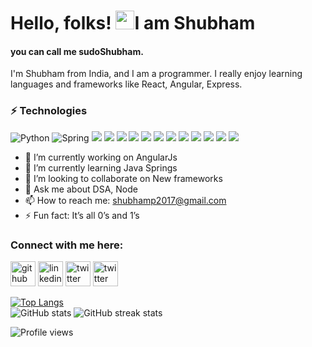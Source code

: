 # Hello, folks! <img src="https://raw.githubusercontent.com/MartinHeinz/MartinHeinz/master/wave.gif" width="30px">I am Shubham 
#### you can call me sudoShubham.
<!-- ![you can call me sudoShubham.](https://miro.medium.com/max/600/1*QgaXbAftmcfAQD597uBS3g.jpeg) -->

I'm Shubham from India, and I am a programmer. I really enjoy learning languages and frameworks like React, Angular, Express.

### ⚡ Technologies
![Python](https://img.shields.io/badge/Python-3776AB?style=for-the-badge&logo=python&logoColor=white)
![Spring](https://img.shields.io/badge/Spring-6DB33F?style=for-the-badge&logo=spring&logoColor=white)
![](https://img.shields.io/badge/JavaScript-F7DF1E?style=for-the-badge&logo=javascript&logoColor=black)
![](https://img.shields.io/badge/Node.js-43853D?style=for-the-badge&logo=node.js&logoColor=white)
![](https://img.shields.io/badge/HTML5-E34F26?style=for-the-badge&logo=html5&logoColor=white)
![](https://img.shields.io/badge/CSS3-1572B6?style=for-the-badge&logo=css3&logoColor=white)
![](https://img.shields.io/badge/C%2B%2B-00599C?style=for-the-badge&logo=c%2B%2B&logoColor=white)
![](https://img.shields.io/badge/Java-ED8B00?style=for-the-badge&logo=java&logoColor=white)
![](https://img.shields.io/badge/Express.js-404D59?style=for-the-badge)
![](https://img.shields.io/badge/React-20232A?style=for-the-badge&logo=react&logoColor=61DAFB)
![](https://img.shields.io/badge/Angular-DD0031?style=for-the-badge&logo=angular&logoColor=white)
![](https://img.shields.io/badge/Bootstrap-563D7C?style=for-the-badge&logo=bootstrap&logoColor=white)
![](https://img.shields.io/badge/MongoDB-4EA94B?style=for-the-badge&logo=mongodb&logoColor=white)
![](https://img.shields.io/badge/Amazon_AWS-232F3E?style=for-the-badge&logo=amazon-aws&logoColor=white)




- 🔭 I’m currently working on AngularJs 
- 🌱 I’m currently learning Java Springs 
- 👯 I’m looking to collaborate on New frameworks 
- 💬 Ask me about DSA, Node 
- 📫 How to reach me: shubhamp2017@gmail.com 
- ⚡ Fun fact: It’s all 0’s and 1’s 

### Connect with me here:

[<img src='https://img.shields.io/badge/GitHub-100000?style=for-the-badge&logo=github&logoColor=white' alt='github' height='40'>](https://github.com/sudoShubham)  [<img src='https://img.shields.io/badge/LinkedIn-0077B5?style=for-the-badge&logo=linkedin&logoColor=white' alt='linkedin' height='40'>](https://www.linkedin.com/in/shubhampagare/)  [<img src='https://img.shields.io/badge/Twitter-1DA1F2?style=for-the-badge&logo=twitter&logoColor=white' alt='twitter' height='40'>](https://twitter.com/shubhamp2017)  [<img src='https://img.shields.io/badge/Medium-12100E?style=for-the-badge&logo=medium&logoColor=white' alt='twitter' height='40'>](https://medium.com/@shubhamp2017)

<!-- [![trophy](https://github-profile-trophy.vercel.app/?username=sudoShubham)](https://github.com/ryo-ma/github-profile-trophy) -->

[![Top Langs](https://github-readme-stats.vercel.app/api/top-langs/?username=sudoShubham&theme=dark&layout=compact)](https://github.com/sudoShubham/github-readme-stats)                        
![GitHub stats](https://github-readme-stats.vercel.app/api?username=sudoShubham&show_icons=true&count_private=true&theme=dark)     ![GitHub streak stats](https://github-readme-streak-stats.herokuapp.com/?user=sudoShubham&theme=dark)  

![Profile views](https://gpvc.arturio.dev/sudoShubham)  
